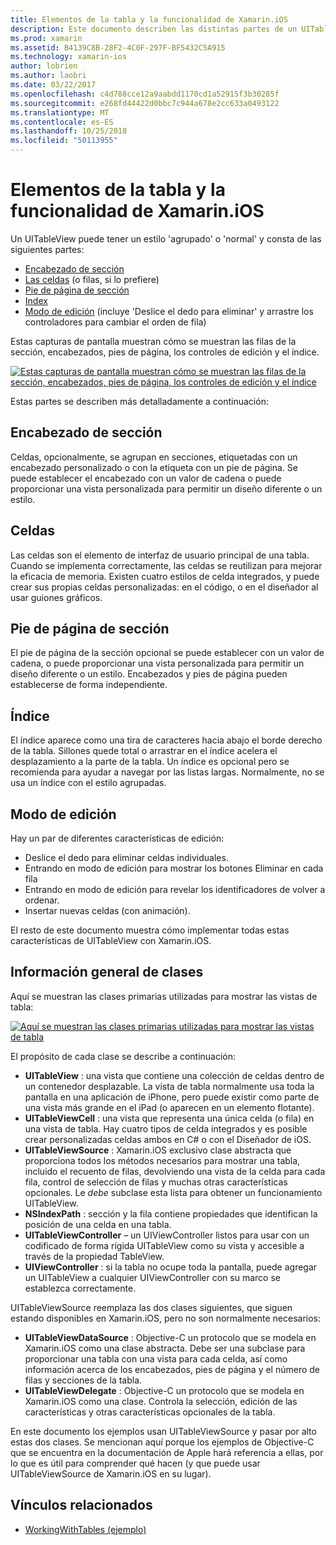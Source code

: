 ```yaml
---
title: Elementos de la tabla y la funcionalidad de Xamarin.iOS
description: Este documento describen las distintas partes de un UITableView de iOS. Describe los encabezados de sección, las celdas, pies de página de sección, el índice y modo de edición.
ms.prod: xamarin
ms.assetid: B4139C8B-28F2-4C0F-297F-BF5432C5A915
ms.technology: xamarin-ios
author: lobrien
ms.author: laobri
ms.date: 03/22/2017
ms.openlocfilehash: c4d788cce12a9aabdd1170cd1a52915f3b30285f
ms.sourcegitcommit: e268fd44422d0bbc7c944a678e2cc633a0493122
ms.translationtype: MT
ms.contentlocale: es-ES
ms.lasthandoff: 10/25/2018
ms.locfileid: "50113955"
---
```

# <a name="table-parts-and-functionality-in-xamarinios"></a>Elementos de la tabla y la funcionalidad de Xamarin.iOS

Un UITableView puede tener un estilo 'agrupado' o 'normal' y consta de las siguientes partes:

-  [Encabezado de sección](#Section_Header)
-  [Las celdas](#Cells) (o filas, si lo prefiere)
-  [Pie de página de sección](#Section_Footer)
-  [Index](#Index)
-  [Modo de edición](#Edit_Features) (incluye 'Deslice el dedo para eliminar' y arrastre los controladores para cambiar el orden de fila) 

Estas capturas de pantalla muestran cómo se muestran las filas de la sección, encabezados, pies de página, los controles de edición y el índice.

 [![](table-parts-and-functionality-images/image1a.png "Estas capturas de pantalla muestran cómo se muestran las filas de la sección, encabezados, pies de página, los controles de edición y el índice")](table-parts-and-functionality-images/image1a.png#lightbox)

Estas partes se describen más detalladamente a continuación:

<a name="Section_Header" />

## <a name="section-header"></a>Encabezado de sección

Celdas, opcionalmente, se agrupan en secciones, etiquetadas con un encabezado personalizado o con la etiqueta con un pie de página. Se puede establecer el encabezado con un valor de cadena o puede proporcionar una vista personalizada para permitir un diseño diferente o un estilo.

<a name="Cells" />

## <a name="cells"></a>Celdas

Las celdas son el elemento de interfaz de usuario principal de una tabla. Cuando se implementa correctamente, las celdas se reutilizan para mejorar la eficacia de memoria. Existen cuatro estilos de celda integrados, y puede crear sus propias celdas personalizadas: en el código, o en el diseñador al usar guiones gráficos.

<a name="Section_Footer"/>

## <a name="section-footer"></a>Pie de página de sección

El pie de página de la sección opcional se puede establecer con un valor de cadena, o puede proporcionar una vista personalizada para permitir un diseño diferente o un estilo. Encabezados y pies de página pueden establecerse de forma independiente.

<a name="Index" />

## <a name="index"></a>Índice

El índice aparece como una tira de caracteres hacia abajo el borde derecho de la tabla.
Sillones quede total o arrastrar en el índice acelera el desplazamiento a la parte de la tabla. Un índice es opcional pero se recomienda para ayudar a navegar por las listas largas. Normalmente, no se usa un índice con el estilo agrupadas.

<a name="Edit_Features" />

## <a name="editing-mode"></a>Modo de edición

Hay un par de diferentes características de edición:

- Deslice el dedo para eliminar celdas individuales.
- Entrando en modo de edición para mostrar los botones Eliminar en cada fila 
- Entrando en modo de edición para revelar los identificadores de volver a ordenar. 
- Insertar nuevas celdas (con animación).

El resto de este documento muestra cómo implementar todas estas características de UITableView con Xamarin.iOS.


## <a name="classes-overview"></a>Información general de clases

Aquí se muestran las clases primarias utilizadas para mostrar las vistas de tabla:

[![](table-parts-and-functionality-images/classdiagram.png "Aquí se muestran las clases primarias utilizadas para mostrar las vistas de tabla")](table-parts-and-functionality-images/classdiagram.png#lightbox)

El propósito de cada clase se describe a continuación:

- **UITableView** : una vista que contiene una colección de celdas dentro de un contenedor desplazable. La vista de tabla normalmente usa toda la pantalla en una aplicación de iPhone, pero puede existir como parte de una vista más grande en el iPad (o aparecen en un elemento flotante). 
- **UITableViewCell** : una vista que representa una única celda (o fila) en una vista de tabla. Hay cuatro tipos de celda integrados y es posible crear personalizadas celdas ambos en C# o con el Diseñador de iOS. 
- **UITableViewSource** : Xamarin.iOS exclusivo clase abstracta que proporciona todos los métodos necesarios para mostrar una tabla, incluido el recuento de filas, devolviendo una vista de la celda para cada fila, control de selección de filas y muchas otras características opcionales. Le *debe* subclase esta lista para obtener un funcionamiento UITableView. 
- **NSIndexPath** : sección y la fila contiene propiedades que identifican la posición de una celda en una tabla. 
- **UITableViewController** – un UIViewController listos para usar con un codificado de forma rígida UITableView como su vista y accesible a través de la propiedad TableView. 
- **UIViewController** : si la tabla no ocupe toda la pantalla, puede agregar un UITableView a cualquier UIViewController con su marco se establezca correctamente. 

UITableViewSource reemplaza las dos clases siguientes, que siguen estando disponibles en Xamarin.iOS, pero no son normalmente necesarios:

- **UITableViewDataSource** : Objective-C un protocolo que se modela en Xamarin.iOS como una clase abstracta. Debe ser una subclase para proporcionar una tabla con una vista para cada celda, así como información acerca de los encabezados, pies de página y el número de filas y secciones de la tabla. 
- **UITableViewDelegate** : Objective-C un protocolo que se modela en Xamarin.iOS como una clase. Controla la selección, edición de las características y otras características opcionales de la tabla. 

En este documento los ejemplos usan UITableViewSource y pasar por alto estas dos clases. Se mencionan aquí porque los ejemplos de Objective-C que se encuentra en la documentación de Apple hará referencia a ellas, por lo que es útil para comprender qué hacen (y que puede usar UITableViewSource de Xamarin.iOS en su lugar).

## <a name="related-links"></a>Vínculos relacionados

- [WorkingWithTables (ejemplo)](https://developer.xamarin.com/samples/monotouch/WorkingWithTables)
